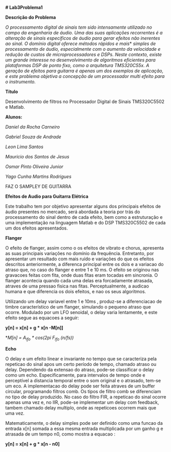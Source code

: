 **# Lab3Problema1**

**Descrição do Problema**

*O processamento digital de sinais tem sido intensamente utilizado no campo da engenharia*
*de áudio. Uma das suas aplicações recorrentes é a alteração de sinais específicos de áudio*
*para gerar efeitos não inerentes ao sinal. O domínio digital oferece métodos rápidos e mais**
*simples de processamento de áudio, especialmente com o aumento da velocidade e redução de custos* 
*de microprocessadores e DSPs. Neste contexto, existe um grande interesse no desenvolvimento de algoritmos* 
*eficientes para plataformas DSP de ponto fixo, como a arquitetura TMS320C55x. A geração de efeitos para*
*guitarra é apenas um dos exemplos de aplicação, e este problema objetiva a concepção de um processador multi efeito para o instrumento.*

**Título**

Desenvolvimento de filtros no Processador Digital de Sinais TMS320C5502 e Matlab.
 
**Alunos:**

*Daniel da Rocha Carneiro*

*Gabriel Souza de Andrade*

*Leon Lima Santos*

*Mauricio dos Santos de Jesus*

*Osmar Pinto Oliveira Junior*

*Yago Cunha Martins Rodrigues* 


FAZ O SAMPLEY DE GUITARRA

**Efeitos de Audio para Guitarra Elétrica**


Este trabalho tem por objetivo apresentar alguns dos principais efeitos de
áudio presentes no mercado, será abordada a teoria por trás do processamento do
sinal dentro de cada efeito, bem como a estruturação e uma implementação na linguagem
Matlab e do DSP TMS320C5502 de cada um dos efeitos apresentados.


**Flanger**

O efeito de flanger, assim como o os efeitos de vibrato e chorus, apresenta as suas
principais variações no domínio da frequência. Entretanto, por apresentar um resultado
com mais ruído e variações do que os efeitos descritos anteriormente, a diferenca principal entre
os dois e a variacao do atraso que, no caso do  flanger e entre 1 e 10 ms. O efeito se originou nas 
gravacoes feitas com fita, onde duas fitas eram tocadas em sincronia. O flanger acontecia quando cada 
uma delas era forcadamente atrasada, atraves de uma pressao fisica nas fitas. Perceptualmente, a audicao
humana e que diferencia os dois efeitos, e nao os seus algoritmos.

Utilizando um delay variavel entre 1 e 10ms , produz-se a diferenciacao de timbre característico de um flanger, 
simulando o pequeno atraso que ocorre. Modulado por um LFO senoidal, o delay varia lentamente, e este efeito segue as equacoes a seguir:

**y[n] = x[n] + g * x[n -M[n]]**

**M[n] = A<sub>lfo</sub> * cos(2*pi* F<sub>lfo</sub> *(n/fs))**


**Echo**

O delay e um efeito linear e invariante no tempo que se caracteriza pela repeticao do
sinal apos um certo período de tempo, chamado atraso ou delay. Dependendo da extensao
do atraso, pode-se classificar o delay como um echo. Especificamente, para intervalos de
tempo onde e perceptível a distancia temporal entre o som original e o atrasado, tem-se
um eco.
A implementacao do delay pode ser feita atraves de um buffer circular, programando filtros 
comb. Os tipos de filtro comb se diferenciam no tipo de delay produzido. No caso do filtro FIR, 
a repeticao do sinal ocorre apenas uma vez e, no IIR, pode-se implementar um delay com feedback, 
tambem chamado delay multiplo, onde as repeticoes ocorrem mais que uma vez.

Matematicamente, o delay simples pode ser definido como uma funcao da entrada x[n] somada a essa 
mesma entrada multiplicada por um ganho g e atrasada de um tempo n0, como mostra a equacao :

**y[n] = x[n] + g * x[n - n0]**
